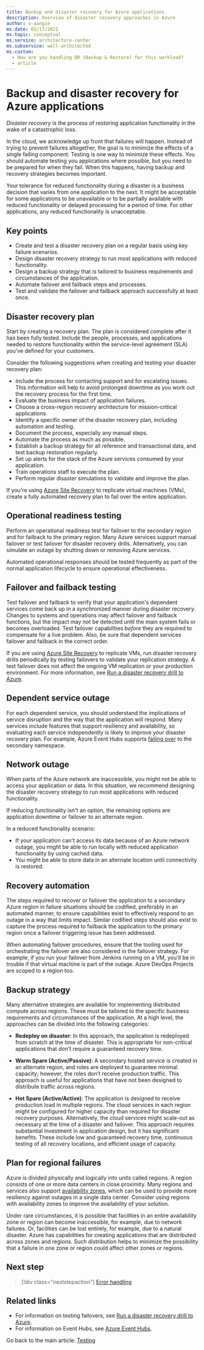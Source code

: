 ```yaml
---
title: Backup and disaster recovery for Azure applications
description: Overview of disaster recovery approaches in Azure
author: v-aangie
ms.date: 02/17/2021
ms.topic: conceptual
ms.service: architecture-center
ms.subservice: well-architected
ms.custom:
  - How are you handling DR (Backup & Restore) for this workload?
  - article
---
```


# Backup and disaster recovery for Azure applications

*Disaster recovery* is the process of restoring application functionality in the wake of a catastrophic loss.

In the cloud, we acknowledge up front that failures will happen. Instead of trying to prevent failures altogether, the goal is to minimize the effects of a single failing component. Testing is one way to minimize these effects. You should automate testing you applications where possible, but you need to be prepared for when they fail. When this happens, having backup and recovery strategies becomes important.

Your tolerance for reduced functionality during a disaster is a business decision that varies from one application to the next. It might be acceptable for some applications to be unavailable or to be partially available with reduced functionality or delayed processing for a period of time. For other applications, any reduced functionality is unacceptable. 

## Key points

- Create and test a disaster recovery plan on a regular basis using key failure scenarios.
- Design disaster recovery strategy to run most applications with reduced functionality.
- Design a backup strategy that is tailored to business requirements and circumstances of the application.
- Automate failover and failback steps and processes.
- Test and validate the failover and failback approach successfully at least once.

## Disaster recovery plan

Start by creating a recovery plan. The plan is considered complete after it has been fully tested. Include the people, processes, and applications needed to restore functionality within the service-level agreement (SLA) you've defined for your customers.

Consider the following suggestions when creating and testing your disaster recovery plan:

- Include the process for contacting support and for escalating issues. This information will help to avoid prolonged downtime as you work out the recovery process for the first time.
- Evaluate the business impact of application failures.
- Choose a cross-region recovery architecture for mission-critical applications.
- Identify a specific owner of the disaster recovery plan, including automation and testing.
- Document the process, especially any manual steps.
- Automate the process as much as possible.
- Establish a backup strategy for all reference and transactional data, and test backup restoration regularly.
- Set up alerts for the stack of the Azure services consumed by your application.
- Train operations staff to execute the plan.
- Perform regular disaster simulations to validate and improve the plan.

If you're using [Azure Site Recovery](https://docs.microsoft.com/azure/site-recovery/site-recovery-overview) to replicate virtual machines (VMs), create a fully automated recovery plan to fail over the entire application.

## Operational readiness testing

Perform an operational readiness test for failover to the secondary region and for failback to the primary region. Many Azure services support manual failover or test failover for disaster recovery drills. Alternatively, you can simulate an outage by shutting down or removing Azure services.

Automated operational responses should be tested frequently as part of the normal application lifecycle to ensure operational effectiveness.

## Failover and failback testing

Test failover and failback to verify that your application's dependent services come back up in a synchronized manner during disaster recovery. Changes to systems and operations may affect failover and failback functions, but the impact may not be detected until the main system fails or becomes overloaded. Test failover capabilities *before* they are required to compensate for a live problem. Also, be sure that dependent services failover and failback in the correct order.

If you are using [Azure Site Recovery](https://docs.microsoft.com/azure/site-recovery/site-recovery-overview) to replicate VMs, run disaster recovery drills periodically by testing failovers to validate your replication strategy. A test failover does not affect the ongoing VM replication or your production environment. For more information, see [Run a disaster recovery drill to Azure](https://docs.microsoft.com/azure/site-recovery/site-recovery-test-failover-to-azure).

## Dependent service outage

For each dependent service, you should understand the implications of service disruption and the way that the application will respond. Many services include features that support resiliency and availability, so evaluating each service independently is likely to improve your disaster recovery plan. For example, Azure Event Hubs supports [failing over](https://docs.microsoft.com/azure/event-hubs/event-hubs-geo-dr#setup-and-failover-flow) to the secondary namespace.

## Network outage

When parts of the Azure network are inaccessible, you might not be able to access your application or data. In this situation, we recommend designing the disaster recovery strategy to run most applications with reduced functionality.

If reducing functionality isn't an option, the remaining options are application downtime or failover to an alternate region.

In a reduced functionality scenario:

- If your application can't access its data because of an Azure network outage, you might be able to run locally with reduced application functionality by using cached data.
- You might be able to store data in an alternate location until connectivity is restored.

## Recovery automation

The steps required to recover or failover the application to a secondary Azure region in failure situations should be codified, preferably in an automated manner, to ensure capabilities exist to effectively respond to an outage in a way that limits impact. Similar codified steps should also exist to capture the process required to failback the application to the primary region once a failover triggering issue has been addressed.

When automating failover procedures, ensure that the tooling used for orchestrating the failover are also considered in the failover strategy. For example, if you run your failover from Jenkins running on a VM, you'll be in trouble if that virtual machine is part of the outage. Azure DevOps Projects are scoped to a region too.

## Backup strategy

Many alternative strategies are available for implementing distributed compute across regions. These must be tailored to the specific business requirements and circumstances of the application. At a high level, the approaches can be divided into the following categories:

- **Redeploy on disaster**: In this approach, the application is redeployed from scratch at the time of disaster. This is appropriate for non-critical applications that don’t require a guaranteed recovery time.

- **Warm Spare (Active/Passive)**: A secondary hosted service is created in an alternate region, and roles are deployed to guarantee minimal capacity; however, the roles don’t receive production traffic. This approach is useful for applications that have not been designed to distribute traffic across regions.

- **Hot Spare (Active/Active)**: The application is designed to receive production load in multiple regions. The cloud services in each region might be configured for higher capacity than required for disaster recovery purposes. Alternatively, the cloud services might scale-out as necessary at the time of a disaster and failover. This approach requires substantial investment in application design, but it has significant benefits. These include low and guaranteed recovery time, continuous testing of all recovery locations, and efficient usage of capacity.

## Plan for regional failures

Azure is divided physically and logically into units called regions. A region consists of one or more data centers in close proximity. Many regions and services also support [availability zones](/azure/availability-zones/az-overview), which can be used to provide more resiliency against outages in a single data center. Consider using regions with availability zones to improve the availability of your solution.

Under rare circumstances, it is possible that facilities in an entire availability zone or region can become inaccessible, for example, due to network failures. Or, facilities can be lost entirely, for example, due to a natural disaster. Azure has capabilities for creating applications that are distributed across zones and regions. Such distribution helps to minimize the possibility that a failure in one zone or region could affect other zones or regions.

## Next step

>[!div class="nextstepaction"]
>[Error handling](/azure/architecture/framework/resiliency/app-design-error-handling)

## Related links

- For information on testing failovers, see [Run a disaster recovery drill to Azure](https://docs.microsoft.com/azure/site-recovery/site-recovery-test-failover-to-azure).
- For information on Event Hubs, see [Azure Event Hubs](https://azure.microsoft.com/services/event-hubs/).

Go back to the main article: [Testing](test-checklist.md)

